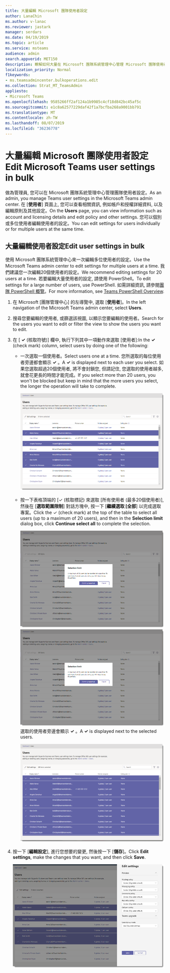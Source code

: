 ```yaml
---
title: 大量編輯 Microsoft 團隊使用者設定
author: LanaChin
ms.author: v-lanac
ms.reviewer: jastark
manager: serdars
ms.date: 04/19/2019
ms.topic: article
ms.service: msteams
audience: admin
search.appverid: MET150
description: 瞭解如何大量在 Microsoft 團隊系統管理中心管理 Microsoft 團隊使用者設定。
localization_priority: Normal
f1keywords:
- ms.teamsadmincenter.bulkoperations.edit
ms.collection: Strat_MT_TeamsAdmin
appliesto:
- Microsoft Teams
ms.openlocfilehash: 9585266ff2af124a1b9985c4cf18d842bc45af5c
ms.sourcegitcommit: e1c8a62577229daf42f1a7bcfba268a9001bb791
ms.translationtype: MT
ms.contentlocale: zh-TW
ms.lasthandoff: 08/07/2019
ms.locfileid: "36236778"
---
```

# <a name="edit-microsoft-teams-user-settings-in-bulk"></a><span data-ttu-id="152f5-103">大量編輯 Microsoft 團隊使用者設定</span><span class="sxs-lookup"><span data-stu-id="152f5-103">Edit Microsoft Teams user settings in bulk</span></span>

<span data-ttu-id="152f5-104">做為管理員, 您可以在 Microsoft 團隊系統管理中心管理團隊使用者設定。</span><span class="sxs-lookup"><span data-stu-id="152f5-104">As an admin, you manage Teams user settings in the Microsoft Teams admin center.</span></span> <span data-ttu-id="152f5-105">在 [**使用者**] 頁面上, 您可以查看相關資訊, 例如帳戶和授權詳細資料, 以及編輯原則及其他設定。</span><span class="sxs-lookup"><span data-stu-id="152f5-105">On the **Users** page, you can view information such as account and licensing details and edit policy and other settings.</span></span> <span data-ttu-id="152f5-106">您可以個別或多位使用者編輯使用者的設定。</span><span class="sxs-lookup"><span data-stu-id="152f5-106">You can edit settings for users individually or for multiple users at the same time.</span></span>

## <a name="edit-user-settings-in-bulk"></a><span data-ttu-id="152f5-107">大量編輯使用者設定</span><span class="sxs-lookup"><span data-stu-id="152f5-107">Edit user settings in bulk</span></span>

<span data-ttu-id="152f5-108">使用 Microsoft 團隊系統管理中心來一次編輯多位使用者的設定。</span><span class="sxs-lookup"><span data-stu-id="152f5-108">Use the Microsoft Teams admin center to edit settings for multiple users at a time.</span></span> <span data-ttu-id="152f5-109">我們建議您一次編輯20個使用者的設定。</span><span class="sxs-lookup"><span data-stu-id="152f5-109">We recommend editing settings for 20 users at a time.</span></span> <span data-ttu-id="152f5-110">若要編輯大量使用者的設定, 請使用 PowerShell。</span><span class="sxs-lookup"><span data-stu-id="152f5-110">To edit settings for a large number of users, use PowerShell.</span></span> <span data-ttu-id="152f5-111">如需詳細資訊, 請參閱[團隊 PowerShell 概覽](teams-powershell-overview.md)。</span><span class="sxs-lookup"><span data-stu-id="152f5-111">For more information, see [Teams PowerShell Overview](teams-powershell-overview.md).</span></span>

1. <span data-ttu-id="152f5-112">在 Microsoft [團隊管理中心] 的左導覽中, 選取 [**使用者**]。</span><span class="sxs-lookup"><span data-stu-id="152f5-112">In the left navigation of the Microsoft Teams admin center, select **Users**.</span></span>
2. <span data-ttu-id="152f5-113">搜尋您要編輯的使用者, 或篩選該視圖, 以顯示您要編輯的使用者。</span><span class="sxs-lookup"><span data-stu-id="152f5-113">Search for the users you want to edit or filter the view to show the users you want to edit.</span></span>
3. <span data-ttu-id="152f5-114">在 [ **&#x2713;** (核取符號)] 欄中, 執行下列其中一項動作來選取 [使用者]:</span><span class="sxs-lookup"><span data-stu-id="152f5-114">In the **&#x2713;** (check mark) column, select users by doing one of the following:</span></span>
    - <span data-ttu-id="152f5-115">一次選取一個使用者。</span><span class="sxs-lookup"><span data-stu-id="152f5-115">Select users one at a time.</span></span> <span data-ttu-id="152f5-116">您所選取的每位使用者旁邊都會顯示 **&#x2713;** 。</span><span class="sxs-lookup"><span data-stu-id="152f5-116">A **&#x2713;** is displayed next to each user you select.</span></span> <span data-ttu-id="152f5-117">如果您選取超過20個使用者, 將不會封鎖您, 但請記住, 您選取的使用者越多, 就會花更長的時間才能完成。</span><span class="sxs-lookup"><span data-stu-id="152f5-117">If you select more than 20 users, you won't be blocked but keep in mind that the more users you select, the longer the operation will take to complete.</span></span>

        ![顯示使用者選取範圍之 [使用者] 頁面的螢幕擷取畫面](media/bulk-edit-user-settings-select-users.png)

    - <span data-ttu-id="152f5-119">按一下表格頂端的 [&#x2713; (核取標記) 來選取 [所有使用者 (最多20個使用者)], 然後在 [**選取範圍限制**] 對話方塊中, 按一下 [**繼續選取 [全部**] 以完成選取專案。</span><span class="sxs-lookup"><span data-stu-id="152f5-119">Click the &#x2713; (check mark) at the top of the table to select all users (up to a maximum of 20 users), and then in the **Selection limit** dialog box, click **Continue select all** to complete the selection.</span></span>

        <span data-ttu-id="152f5-120">![顯示選取範圍限制的 [使用者] 頁面螢幕擷取畫面](media/bulk-edit-user-settings-select-all-limit.png)</span><span class="sxs-lookup"><span data-stu-id="152f5-120">![Screen shot of the Users page, showing the selection limit](media/bulk-edit-user-settings-select-all-limit.png)</span></span> <br> <span data-ttu-id="152f5-121">選取的使用者旁邊會顯示 **&#x2713;** 。</span><span class="sxs-lookup"><span data-stu-id="152f5-121">A **&#x2713;** is displayed next to the selected users.</span></span>

        ![[使用者] 頁面的螢幕擷取畫面, 顯示已選取20個使用者](media/bulk-edit-user-settings-select-all.png)
4. <span data-ttu-id="152f5-123">按一下 [**編輯設定**], 進行您想要的變更, 然後按一下 [**儲存**]。</span><span class="sxs-lookup"><span data-stu-id="152f5-123">Click **Edit settings**, make the changes that you want, and then click **Save**.</span></span>

    ![[編輯設定] 窗格的螢幕擷取畫面](media/bulk-edit-user-settings-edit-settings.png)
